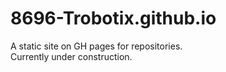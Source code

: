 # 8696-Trobotix.github.io  
A static site on GH pages for repositories.  
Currently under construction.